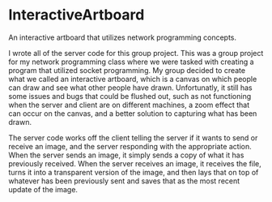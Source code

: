 # InteractiveArtboard
An interactive artboard that utilizes network programming concepts.

I wrote all of the server code for this group project. This was a group project for my network programming class where we were tasked with creating a program that utilized socket programming. My group decided to create what we called an interactive artboard, which is a canvas on which people can draw and see what other people have drawn. Unfortunatly, it still has some issues and bugs that could be flushed out, such as not functioning when the server and client are on different machines, a zoom effect that can occur on the canvas, and a better solution to capturing what has been drawn.

The server code works off the client telling the server if it wants to send or receive an image, and the server responding with the appropriate action. When the server sends an image, it simply sends a copy of what it has previously received. When the server receives an image, it receives the file, turns it into a transparent version of the image, and then lays that on top of whatever has been previously sent and saves that as the most recent update of the image.
